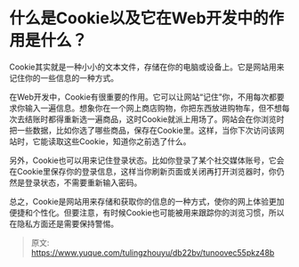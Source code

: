 # 什么是Cookie以及它在Web开发中的作用是什么？

Cookie其实就是一种小小的文本文件，存储在你的电脑或设备上。它是网站用来记住你的一些信息的一种方式。

在Web开发中，Cookie有很重要的作用。它可以让网站“记住”你，不用每次都要求你输入一遍信息。想象你在一个网上商店购物，你把东西放进购物车，但不想每次去结账时都得重新选一遍商品，这时Cookie就派上用场了。网站会在你浏览时把一些数据，比如你选了哪些商品，保存在Cookie里。这样，当你下次访问该网站时，它能读取这些Cookie，知道你之前选了什么。

另外，Cookie也可以用来记住登录状态。比如你登录了某个社交媒体账号，它会在Cookie里保存你的登录信息，这样当你刷新页面或关闭再打开浏览器时，你仍然是登录状态，不需要重新输入密码。

总之，Cookie是网站用来存储和获取你的信息的一种方式，使你的网上体验更加便捷和个性化。但要注意，有时候Cookie也可能被用来跟踪你的浏览习惯，所以在隐私方面还是需要保持警惕。


> 原文: <https://www.yuque.com/tulingzhouyu/db22bv/tunoovec55pkz48b>